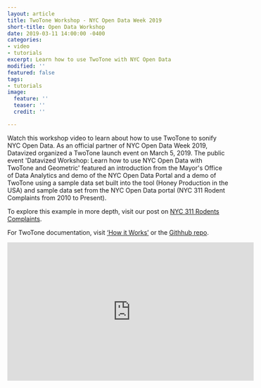```yaml
---
layout: article
title: TwoTone Workshop - NYC Open Data Week 2019
short-title: Open Data Workshop
date: 2019-03-11 14:00:00 -0400
categories:
- video
- tutorials
excerpt: Learn how to use TwoTone with NYC Open Data
modified: ''
featured: false
tags:
- tutorials
image:
  feature: ''
  teaser: ''
  credit: ''

---
```

Watch this workshop video to learn about how to use TwoTone to sonify NYC Open Data.  As an official partner of NYC Open Data Week 2019, Datavized organized a TwoTone launch event on March 5, 2019. The public event 'Datavized Workshop: Learn how to use NYC Open Data with TwoTone and Geometric' featured an introduction from the Mayor's Office of Data Analytics and demo of the NYC Open Data Portal and a demo of TwoTone using a sample data set built into the tool (Honey Production in the USA) and sample data set from the NYC Open Data portal (NYC 311 Rodent Complaints from 2010 to Present). 

To explore this example in more depth, visit our post on [NYC 311 Rodents Complaints](https://twotone.io/examples/nyc-311-rodent-complaints/ "NYC 311 Rodent Complaints").

For TwoTone documentation, visit [‘How it Works’](https://twotone.io/how-it-works/ "How it Works") or the [Githhub repo](https://github.com/datavized/twotone "TwoTone Github Repo").

<iframe width="560" height="315" src="https://www.youtube.com/embed/o5kQmydGM58" frameborder="0" allow="accelerometer; autoplay; encrypted-media; gyroscope; picture-in-picture" allowfullscreen></iframe>